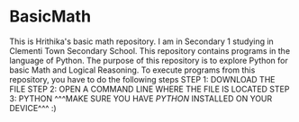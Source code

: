 # BasicMath

This is Hrithika's basic math repository. I am in Secondary 1 studying in Clementi Town Secondary School. 
This repository contains programs in the language of Python. The purpose of this repository is to explore Python for basic Math and Logical Reasoning.
To execute programs from this repository, you have to do the following steps
STEP 1: DOWNLOAD THE FILE
STEP 2: OPEN A COMMAND LINE WHERE THE FILE IS LOCATED
STEP 3: PYTHON <FILENAME>
  ^^^MAKE SURE YOU HAVE *PYTHON* INSTALLED ON YOUR DEVICE^^^ :)
